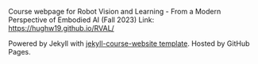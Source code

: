 Course webpage for Robot Vision and Learning - From a Modern Perspective of Embodied AI (Fall 2023) 
Link: https://hughw19.github.io/RVAL/

Powered by Jekyll with [jekyll-course-website template](https://github.com/kazemnejad/jekyll-course-website-template#how-to-deploy-your-own-website-on-github-pages). Hosted by GitHub Pages.
